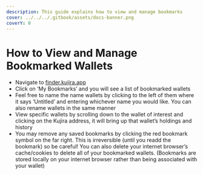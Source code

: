 ```yaml
---
description: This guide explains how to view and manage bookmarks
cover: ../../../.gitbook/assets/docs-banner.png
coverY: 0
---
```


# How to View and Manage Bookmarked Wallets

* Navigate to [finder.kujira.app](https://finder.kujira.app/)
* Click on ‘My Bookmarks’ and you will see a list of bookmarked wallets
* Feel free to name the name wallets by clicking to the left of them where it says ‘Untitled’ and entering whichever name you would like. You can also rename wallets in the same manner
* View specific wallets by scrolling down to the wallet of interest and clicking on the Kujira address, it will bring up that wallet’s holdings and history
* You may remove any saved bookmarks by clicking the red bookmark symbol on the far right. This is irreversible (until you readd the bookmark) so be careful! You can also delete your internet browser’s cache/cookies to delete all of your bookmarked wallets. (Bookmarks are stored locally on your internet browser rather than being associated with your wallet)
